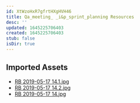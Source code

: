```yaml
---
id: XtWzoHxR7gfrtHXgHVH46
title: Qa_meeting_ _i&p_sprint_planning Resources
desc: ''
updated: 1645225706403
created: 1645225706403
stub: false
isDir: true
---
```

## Imported Assets
- [RB 2019-05-17 14.1.jpg](/assets/rb-2019-05-17-14.jpg)
- [RB 2019-05-17 14.2.jpg](/assets/rb-2019-05-17-14.jpg)
- [RB 2019-05-17 14.jpg](/assets/rb-2019-05-17-14.jpg)
